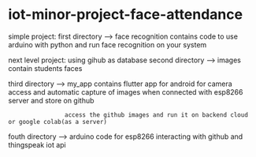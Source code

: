 # iot-minor-project-face-attendance

simple project:
first directory --> face recognition contains code to use arduino with python and run face recognition on your system


next level project: using gihub as database
second directory --> images contain students faces

third directory --> my_app contains flutter app for android for camera access and automatic
                    capture of images when connected with esp8266 server and store on github

                    access the github images and run it on backend cloud or google colab(as a server)

fouth directory --> arduino code for esp8266 interacting with github and thingspeak iot api
